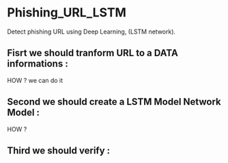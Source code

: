 # Phishing_URL_LSTM
Detect phishing URL using Deep Learning, (LSTM network).


## Fisrt we should tranform URL to a DATA informations :
  HOW ? we can do it 
  
## Second we should create a LSTM Model Network Model :
  HOW ?
## Third we should verify :
